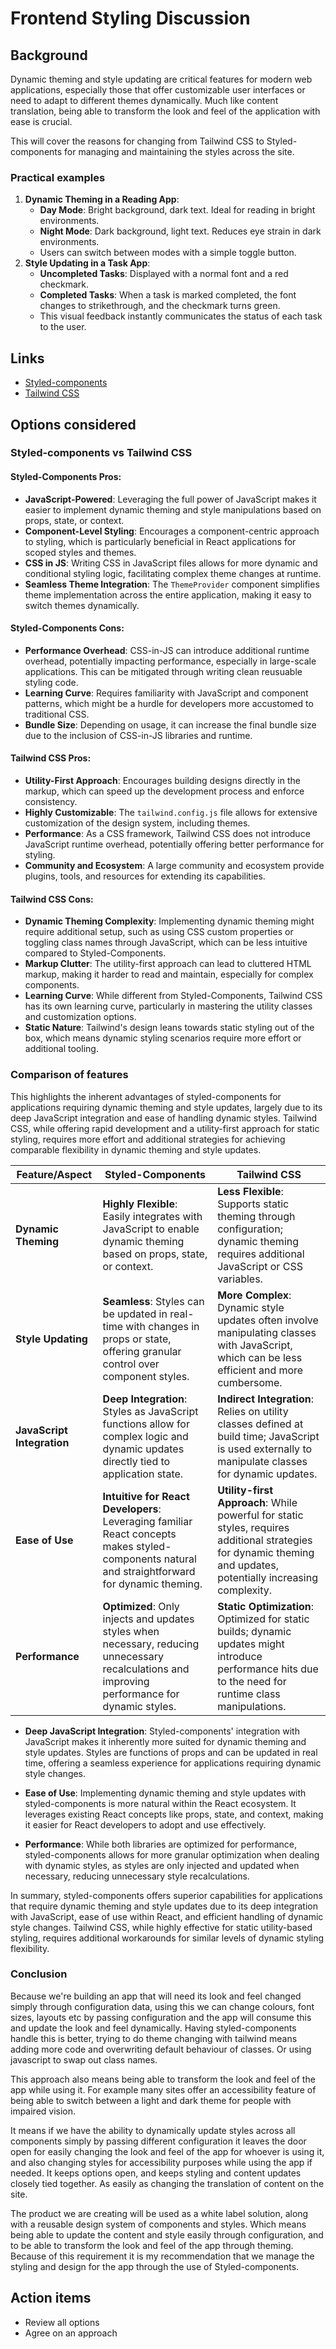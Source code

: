 <!-- SPDX-License-Identifier: Apache-2.0 -->
# Frontend Styling Discussion

## Background

Dynamic theming and style updating are critical features for modern web applications, especially those that offer customizable user interfaces or need to adapt to different themes dynamically. Much like content translation, being able to transform the look and feel of the application with ease is crucial.

This will cover the reasons for changing from Tailwind CSS to Styled-components for managing and maintaining the styles across the site.

### Practical examples

1. **Dynamic Theming in a Reading App**:
	- **Day Mode**: Bright background, dark text. Ideal for reading in bright environments.
	- **Night Mode**: Dark background, light text. Reduces eye strain in dark environments.
	- Users can switch between modes with a simple toggle button.
2. **Style Updating in a Task App**:
	- **Uncompleted Tasks**: Displayed with a normal font and a red checkmark.
	- **Completed Tasks**: When a task is marked completed, the font changes to strikethrough, and the checkmark turns green.
	- This visual feedback instantly communicates the status of each task to the user.

## Links

 - [Styled-components](https://styled-components.com/)
 - [Tailwind CSS](https://tailwindcss.com/)

## Options considered

### Styled-components vs Tailwind CSS

#### Styled-Components Pros:
- **JavaScript-Powered**: Leveraging the full power of JavaScript makes it easier to implement dynamic theming and style manipulations based on props, state, or context.
- **Component-Level Styling**: Encourages a component-centric approach to styling, which is particularly beneficial in React applications for scoped styles and themes.
- **CSS in JS**: Writing CSS in JavaScript files allows for more dynamic and conditional styling logic, facilitating complex theme changes at runtime.
- **Seamless Theme Integration**: The `ThemeProvider` component simplifies theme implementation across the entire application, making it easy to switch themes dynamically.

#### Styled-Components Cons:
- **Performance Overhead**: CSS-in-JS can introduce additional runtime overhead, potentially impacting performance, especially in large-scale applications. This can be mitigated through writing clean reusuable styling code.
- **Learning Curve**: Requires familiarity with JavaScript and component patterns, which might be a hurdle for developers more accustomed to traditional CSS.
- **Bundle Size**: Depending on usage, it can increase the final bundle size due to the inclusion of CSS-in-JS libraries and runtime.

#### Tailwind CSS Pros:
- **Utility-First Approach**: Encourages building designs directly in the markup, which can speed up the development process and enforce consistency.
- **Highly Customizable**: The `tailwind.config.js` file allows for extensive customization of the design system, including themes.
- **Performance**: As a CSS framework, Tailwind CSS does not introduce JavaScript runtime overhead, potentially offering better performance for styling.
- **Community and Ecosystem**: A large community and ecosystem provide plugins, tools, and resources for extending its capabilities.

#### Tailwind CSS Cons:
- **Dynamic Theming Complexity**: Implementing dynamic theming might require additional setup, such as using CSS custom properties or toggling class names through JavaScript, which can be less intuitive compared to Styled-Components.
- **Markup Clutter**: The utility-first approach can lead to cluttered HTML markup, making it harder to read and maintain, especially for complex components.
- **Learning Curve**: While different from Styled-Components, Tailwind CSS has its own learning curve, particularly in mastering the utility classes and customization options.
- **Static Nature**: Tailwind's design leans towards static styling out of the box, which means dynamic styling scenarios require more effort or additional tooling.

### Comparison of features

This highlights the inherent advantages of styled-components for applications requiring dynamic theming and style updates, largely due to its deep JavaScript integration and ease of handling dynamic styles. Tailwind CSS, while offering rapid development and a utility-first approach for static styling, requires more effort and additional strategies for achieving comparable flexibility in dynamic theming and style updates.

| Feature/Aspect              | Styled-Components                                                      | Tailwind CSS                                                          |
|---------------------------|---------------------------------------------------------------------|-----------------------------------------------------------------------|
| **Dynamic Theming**       | **Highly Flexible**: Easily integrates with JavaScript to enable dynamic theming based on props, state, or context. | **Less Flexible**: Supports static theming through configuration; dynamic theming requires additional JavaScript or CSS variables. |
| **Style Updating**         | **Seamless**: Styles can be updated in real-time with changes in props or state, offering granular control over component styles. | **More Complex**: Dynamic style updates often involve manipulating classes with JavaScript, which can be less efficient and more cumbersome. |
| **JavaScript Integration** | **Deep Integration**: Styles as JavaScript functions allow for complex logic and dynamic updates directly tied to application state. | **Indirect Integration**: Relies on utility classes defined at build time; JavaScript is used externally to manipulate classes for dynamic updates. |
| **Ease of Use**            | **Intuitive for React Developers**: Leveraging familiar React concepts makes styled-components natural and straightforward for dynamic theming. | **Utility-first Approach**: While powerful for static styles, requires additional strategies for dynamic theming and updates, potentially increasing complexity. |
| **Performance**            | **Optimized**: Only injects and updates styles when necessary, reducing unnecessary recalculations and improving performance for dynamic styles. | **Static Optimization**: Optimized for static builds; dynamic updates might introduce performance hits due to the need for runtime class manipulations. |

- **Deep JavaScript Integration**: Styled-components' integration with JavaScript makes it inherently more suited for dynamic theming and style updates. Styles are functions of props and can be updated in real time, offering a seamless experience for applications requiring dynamic style changes.

- **Ease of Use**: Implementing dynamic theming and style updates with styled-components is more natural within the React ecosystem. It leverages existing React concepts like props, state, and context, making it easier for React developers to adopt and use effectively.

- **Performance**: While both libraries are optimized for performance, styled-components allows for more granular optimization when dealing with dynamic styles, as styles are only injected and updated when necessary, reducing unnecessary style recalculations.

In summary, styled-components offers superior capabilities for applications that require dynamic theming and style updates due to its deep integration with JavaScript, ease of use within React, and efficient handling of dynamic style changes. Tailwind CSS, while highly effective for static utility-based styling, requires additional workarounds for similar levels of dynamic styling flexibility.

### Conclusion

Because we're building an app that will need its look and feel changed simply through configuration data, using this we can change colours, font sizes, layouts etc by passing configuration and the app will consume this and update the look and feel dynamically. Having styled-components handle this is better, trying to do theme changing with tailwind means adding more code and overwriting default behaviour of classes. Or using javascript to swap out class names.

This approach also means being able to transform the look and feel of the app while using it. For example many sites offer an accessibility feature of being able to switch between a light and dark theme for people with impaired vision.

It means if we have the ability to dynamically update styles across all components simply by passing different configuration it leaves the door open for easily changing the look and feel of the app for whoever is using it, and also changing styles for accessibility purposes while using the app if needed. It keeps options open, and keeps styling and content updates closely tied together. As easily as changing the translation of content on the site.

The product we are creating will be used as a white label solution, along with a reusable design system of components and styles. Which means being able to update the content and style easily through configuration, and to be able to transform the look and feel of the app through theming. Because of this requirement it is my recommendation that we manage the styling and design for the app through the use of Styled-components.

## Action items

*   Review all options
*   Agree on an approach

